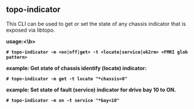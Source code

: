topo-indicator
--------------
This CLI can be used to get or set the state of any chassis indicator that
is exposed via libtopo.

<b>usage:<\b>

```
# topo-indicator -m <on|off|get> -t <locate|service|ok2rm> <FMRI glob pattern>
```

<b>example:</b> Get state of chassis identify (locate) indicator:

```
# topo-indicator -m get -t locate "*chassis=0"
```

<b>example:</b> Set state of fault (service) indicator for drive bay 10 to ON.

```
# topo-indicator -m on -t service "*bay=10"
```
